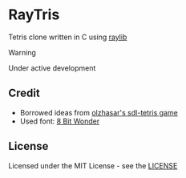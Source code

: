 # RayTris

Tetris clone written in C using [raylib](https://www.raylib.com/)

> [!WARNING]
> Under active development

## Credit 

- Borrowed ideas from [olzhasar's sdl-tetris game](https://github.com/olzhasar/sdl-tetris)
- Used font: [8 Bit Wonder](https://www.dafont.com/8bit-wonder.font)

## License

Licensed under the MIT License - see the [LICENSE](https://github.com/KryonicNapkin/raytris/blob/main/LICENSE) 

